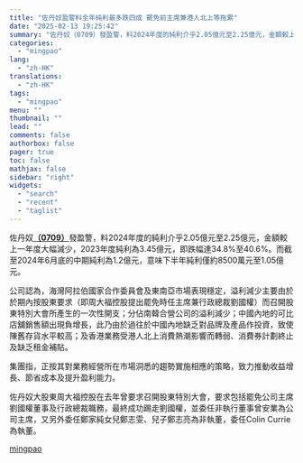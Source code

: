 ```yaml
---
title: "佐丹奴盈警料全年純利最多跌四成 罷免前主席兼港人北上等拖累"
date: "2025-02-13 19:25:42"
summary: "佐丹奴（0709）發盈警，料2024年度的純利介乎2.05億元至2.25億元，金額較上一年度大幅減..."
categories:
  - "mingpao"
lang:
  - "zh-HK"
translations:
  - "zh-HK"
tags:
  - "mingpao"
menu: ""
thumbnail: ""
lead: ""
comments: false
authorbox: false
pager: true
toc: false
mathjax: false
sidebar: "right"
widgets:
  - "search"
  - "recent"
  - "taglist"
---
```


佐丹奴[**（0709）**](stock1.php?code=0709)發盈警，料2024年度的純利介乎2.05億元至2.25億元，金額較上一年度大幅減少，2023年度純利為3.45億元，即跌幅達34.8%至40.6%。而截至2024年6月底的中期純利為1.2億元，意味下半年純利僅約8500萬元至1.05億元。


公司認為，海灣阿拉伯國家合作委員會及東南亞市場表現穩定，溢利減少主要由於於期內按股東要求（即周大福控股提出罷免時任主席兼行政總裁劉國權）而召開股東特別大會所產生的一次性開支；分佔南韓合營公司的溢利減少；中國內地的可比店舖銷售額出現負增長，此乃由於過往於中國內地缺乏對品牌及產品作投資，致使陳舊存貨水平較高；及香港業務受港人北上消費熱潮影響而轉弱、消費券計劃終止及缺乏租金補貼。

集團指，正按其對業務經營所在市場洞悉的趨勢實施相應的策略，致力推動收益增長、節省成本及提升盈利能力。

佐丹奴大股東周大福控股在去年曾要求召開股東特別大會，要求包括罷免公司主席劉國權董事及行政總裁職務，最終成功踢走劉國權，並委任非執行董事曾安業為公司主席，又另外委任鄭家純女兒鄭志雯、兒子鄭志亮為非執董，委任Colin Currie為執董。

[mingpao](https://finance.mingpao.com/fin/instantf/20250213/1739445098672/%e4%bd%90%e4%b8%b9%e5%a5%b4%e7%9b%88%e8%ad%a6%e6%96%99%e5%85%a8%e5%b9%b4%e7%b4%94%e5%88%a9%e6%9c%80%e5%a4%9a%e8%b7%8c%e5%9b%9b%e6%88%90-%e7%bd%b7%e5%85%8d%e5%89%8d%e4%b8%bb%e5%b8%ad%e5%85%bc%e6%b8%af%e4%ba%ba%e5%8c%97%e4%b8%8a%e7%ad%89%e6%8b%96%e7%b4%af)
